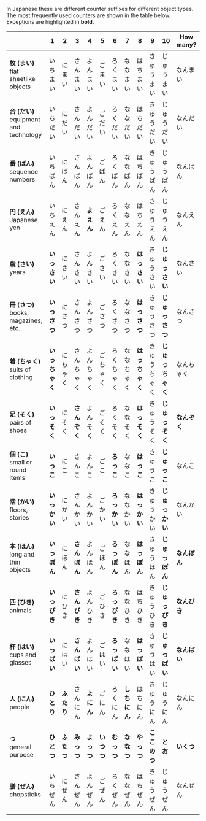 In Japanese these are different counter suffixes for different object types. The most frequently used counters are shown in the table below. Exceptions are highlighted in **bold**.

||1|2|3|4|5|6|7|8|9|10|How many?|
|-|-|-|-|-|-|-|-|-|-|-|-|
|**枚 (まい)**<br>flat sheetlike objects|いちまい|にまい|さんまい|よんまい|ごまい|ろくまい|ななまい|はちまい|きゅうまい|じゅうまい|なんまい|
|**台 (だい)**<br>equipment and technology|いちだい|にだい|さんだい|よんだい|ごだい|ろくだい|ななだい|はちだい|きゅうだい|じゅうだい|なんだい|
|**番 (ばん)**<br>sequence numbers|いちばん|にばん|さんばん|よんばん|ごばん|ろくばん|ななばん|はちばん|きゅうばん|じゅうばん|なんばん|
|**円 (えん)**<br>Japanese yen|いちえん|にえん|さんえん|**よえん**|ごえん|ろくえん|ななえん|はちえん|きゅうえん|じゅうえん|なんえん|
|**歳 (さい)**<br>years|**いっさい**|にさい|さんさい|よんさい|ごさい|ろくさい|ななさい|**はっさい**|きゅうさい|**じゅっさい**|なんさい|
|**冊 (さつ)**<br>books, magazines, etc.|**いっさつ**|にさつ|さんさつ|よんさつ|ごさつ|ろくさつ|ななさつ|**はっさつ**|きゅうさつ|**じゅっさつ**|なんさつ|
|**着 (ちゃく)**<br>suits of clothing|**いっちゃく**|にちゃく|さんちゃく|よんちゃく|ごちゃく|ろくちゃく|ななちゃく|**はっちゃく**|きゅうちゃく|**じゅっちゃく**|なんちゃく|
|**足 (そく)**<br>pairs of shoes|**いっそく**|にそく|**さんぞく**|よんそく|ごそく|ろくそく|ななそく|**はっそく**|きゅうそく|**じゅっそく**|**なんぞく**|
|**個 (こ)**<br>small or round items|**いっこ**|にこ|さんこ|よんこ|ごこ|**ろっこ**|ななこ|**はっこ**|きゅうこ|**じゅっこ**|なんこ|
|**階 (かい)**<br>floors, stories|**いっかい**|にかい|さんかい|よんかい|ごかい|**ろっかい**|ななかい|**はっかい**|きゅうかい|**じゅっかい**|なんかい|
|**本 (ほん)**<br>long and thin objects|**いっぽん**|にほん|**さんぼん**|よんほん|ごほん|**ろっぽん**|ななほん|**はっぽん**|きゅうほん|**じゅっぽん**|**なんぼん**|
|**匹 (ひき)**<br>animals|**いっぴき**|にひき|**さんびき**|よんひき|ごひき|**ろっぴき**|ななひき|はちひき|きゅうひき|**じゅっぴき**|**なんびき**|
|**杯 (はい)**<br>cups and glasses|**いっぱい**|にはい|**さんばい**|よんはい|ごはい|**ろっぱい**|ななはい|**はっぱい**|きゅうはい|**じゅっぱい**|**なんばい**|
|**人 (にん)**<br>people|**ひとり**|**ふたり**|さんにん|**よにん**|ごにん|ろくにん|**しちにん**|はちにん|きゅうにん|じゅうにん|なんにん|
|**つ**<br>general purpose|**ひとつ**|**ふたつ**|**みっつ**|**よっつ**|**いつつ**|**むっつ**|**ななつ**|**やっつ**|**ここのつ**|**とお**|**いくつ**|
|**膳 (ぜん)**<br>chopsticks|いちぜん|にぜん|さんぜん|よんぜん|ごぜん|ろくぜん|ななぜん|はちぜん|きゅうぜん|じゅうぜん|なんぜん|